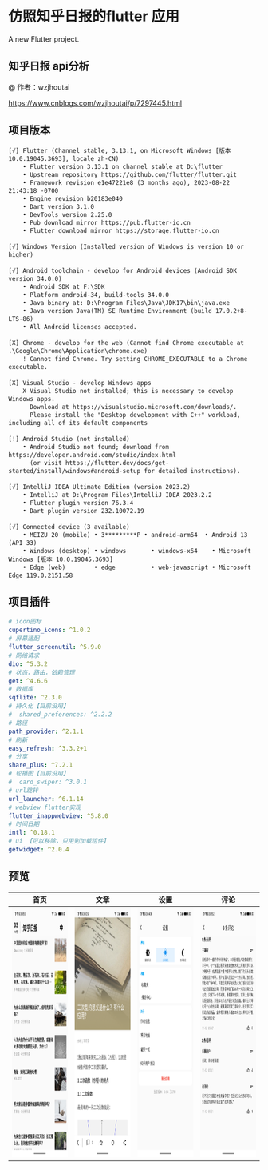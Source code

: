 # 仿照知乎日报的flutter 应用

A new Flutter project.

## 知乎日报 api分析
@ 作者：wzjhoutai

https://www.cnblogs.com/wzjhoutai/p/7297445.html

## 项目版本

```
[√] Flutter (Channel stable, 3.13.1, on Microsoft Windows [版本 10.0.19045.3693], locale zh-CN)
    • Flutter version 3.13.1 on channel stable at D:\flutter
    • Upstream repository https://github.com/flutter/flutter.git
    • Framework revision e1e47221e8 (3 months ago), 2023-08-22 21:43:18 -0700
    • Engine revision b20183e040
    • Dart version 3.1.0
    • DevTools version 2.25.0
    • Pub download mirror https://pub.flutter-io.cn
    • Flutter download mirror https://storage.flutter-io.cn

[√] Windows Version (Installed version of Windows is version 10 or higher)

[√] Android toolchain - develop for Android devices (Android SDK version 34.0.0)
    • Android SDK at F:\SDK
    • Platform android-34, build-tools 34.0.0
    • Java binary at: D:\Program Files\Java\JDK17\bin\java.exe
    • Java version Java(TM) SE Runtime Environment (build 17.0.2+8-LTS-86)
    • All Android licenses accepted.

[X] Chrome - develop for the web (Cannot find Chrome executable at .\Google\Chrome\Application\chrome.exe)
    ! Cannot find Chrome. Try setting CHROME_EXECUTABLE to a Chrome executable.

[X] Visual Studio - develop Windows apps
    X Visual Studio not installed; this is necessary to develop Windows apps.
      Download at https://visualstudio.microsoft.com/downloads/.
      Please install the "Desktop development with C++" workload, including all of its default components

[!] Android Studio (not installed)
    • Android Studio not found; download from https://developer.android.com/studio/index.html
      (or visit https://flutter.dev/docs/get-started/install/windows#android-setup for detailed instructions).

[√] IntelliJ IDEA Ultimate Edition (version 2023.2)
    • IntelliJ at D:\Program Files\IntelliJ IDEA 2023.2.2
    • Flutter plugin version 76.3.4
    • Dart plugin version 232.10072.19

[√] Connected device (3 available)
    • MEIZU 20 (mobile) • 3*********P • android-arm64  • Android 13 (API 33)
    • Windows (desktop) • windows       • windows-x64    • Microsoft Windows [版本 10.0.19045.3693]
    • Edge (web)        • edge          • web-javascript • Microsoft Edge 119.0.2151.58
```

## 项目插件



```yaml
# icon图标
cupertino_icons: ^1.0.2
# 屏幕适配
flutter_screenutil: ^5.9.0
# 网络请求
dio: ^5.3.2
# 状态，路由，依赖管理
get: ^4.6.6
# 数据库
sqflite: ^2.3.0
# 持久化【目前没用】
#  shared_preferences: ^2.2.2
# 路径
path_provider: ^2.1.1
# 刷新
easy_refresh: ^3.3.2+1
# 分享
share_plus: ^7.2.1
# 轮播图【目前没用】
#  card_swiper: ^3.0.1
# url跳转
url_launcher: ^6.1.14
# webview flutter实现
flutter_inappwebview: ^5.8.0
# 时间日期
intl: ^0.18.1
# ui 【可以移除，只用到加载组件】
getwidget: ^2.0.4
```

## 预览

| 首页                                                         | 文章                                                         | 设置                                                         | 评论                                                         |
| ------------------------------------------------------------ | ------------------------------------------------------------ | ------------------------------------------------------------ | ------------------------------------------------------------ |
| <img alt="S31103-12455591_com.example.item_news" height="500" src="assets/md/S31103-12455591_com.example.item_news.png"/> | <img alt="S31117-19443625_com.example.item_news" height="500" src="assets/md/S31117-19443625_com.example.item_news.png"/> | <img alt="S31117-19434108_com.example.item_news" height="500" src="assets/md/S31117-19434108_com.example.item_news.png"/> | <img alt="S31117-19455273_com.example.item_news" height="500" src="assets/md/S31117-19455273_com.example.item_news.png"/> |